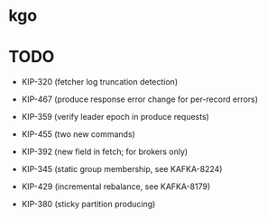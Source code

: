 kgo
===

TODO
====
- KIP-320 (fetcher log truncation detection)

- KIP-467 (produce response error change for per-record errors)
- KIP-359 (verify leader epoch in produce requests)

- KIP-455 (two new commands)
- KIP-392 (new field in fetch; for brokers only)

- KIP-345 (static group membership, see KAFKA-8224)
- KIP-429 (incremental rebalance, see KAFKA-8179)

- KIP-380 (sticky partition producing)
